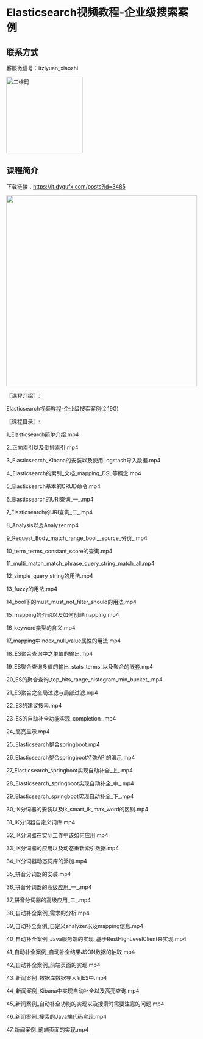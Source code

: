 # Elasticsearch视频教程-企业级搜索案例

## 联系方式

客服微信号：itziyuan_xiaozhi

<img src="https://ziyuanyun.oss-cn-guangzhou.aliyuncs.com/common/20240614073449/666b82192834a.jpg" width="200" height="200" alt="二维码">

## 课程简介

下载链接：https://it.dyqufx.com/posts?id=3485

<img src="https://ziyuanyun.oss-cn-guangzhou.aliyuncs.com/yun/20240515185206/664493d63ac80.jpg" width="500" alt="">

  〖课程介绍〗:

 Elasticsearch视频教程-企业级搜索案例(2.19G)

 〖课程目录〗:

 1_Elasticsearch简单介绍.mp4

 2_正向索引以及倒排索引.mp4

 3_Elasticsearch_Kibana的安装以及使用Logstash导入数据.mp4

 4_Elasticsearch的索引_文档_mapping_DSL等概念.mp4

 5_Elasticsearch基本的CRUD命令.mp4

 6_Elasticsearch的URI查询_一_.mp4

 7_Elasticsearch的URI查询_二_.mp4

 8_Analysis以及Analyzer.mp4

 9_Request_Body_match_range_bool__source_分页_.mp4

 10_term_terms_constant_score的查询.mp4

 11_multi_match_match_phrase_query_string_match_all.mp4

 12_simple_query_string的用法.mp4

 13_fuzzy的用法.mp4

 14_bool下的must_must_not_filter_should的用法.mp4

 15_mapping的介绍以及如何创建mapping.mp4

 16_keyword类型的含义.mp4

 17_mapping中index_null_value属性的用法.mp4

 18_ES聚合查询中之单值的输出.mp4

 19_ES聚合查询多值的输出_stats_terms_以及聚合的嵌套.mp4

 20_ES的聚合查询_top_hits_range_histogram_min_bucket_.mp4

 21_ES聚合之全局过滤与局部过滤.mp4

 22_ES的建议搜索.mp4

 23_ES的自动补全功能实现_completion_.mp4

 24_高亮显示.mp4

 25_Elasticsearch整合springboot.mp4

 26_Elasticsearch整合springboot特殊API的演示.mp4

 27_Elasticsearch_springboot实现自动补全_上_.mp4

 28_Elasticsearch_springboot实现自动补全_中_.mp4

 29_Elasticsearch_springboot实现自动补全_下_.mp4

 30_IK分词器的安装以及ik_smart_ik_max_word的区别.mp4

 31_IK分词器自定义词库.mp4

 32_IK分词器在实际工作中该如何应用.mp4

 33_IK分词器的应用以及动态重新索引数据.mp4

 34_IK分词器动态词库的添加.mp4

 35_拼音分词器的安装.mp4

 36_拼音分词器的高级应用_一_.mp4

 37_拼音分词器的高级应用_二_.mp4

 38_自动补全案例_需求的分析.mp4

 39_自动补全案例_自定义analyzer以及mapping信息.mp4

 40_自动补全案例_Java服务端的实现_基于RestHighLevelClient来实现.mp4

 41_自动补全案例_自动补全结果JSON数据的抽取.mp4

 42_自动补全案例_前端页面的实现.mp4

 43_新闻案例_数据库数据导入到ES中.mp4

 44_新闻案例_Kibana中实现自动补全以及高亮查询.mp4

 45_新闻案例_自动补全功能的实现以及搜索时需要注意的问题.mp4

 46_新闻案例_搜索的Java端代码实现.mp4

 47_新闻案例_前端页面的实现.mp4

  